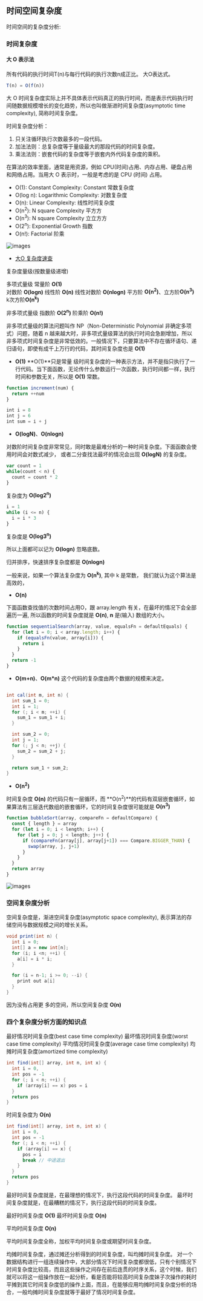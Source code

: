 ## 时间空间复杂度

时间空间的复杂度分析:

### 时间复杂度

#### 大 O 表示法

所有代码的执行时间T(n)与每行代码的执行次数n成正比。
大O表达式。
```js
T(n) = O(f(n))
```
大 O 时间复杂度实际上并不具体表示代码真正的执行时间，而是表示代码执行时间随数据规模增长的变化趋势，所以也叫做渐进时间复杂度(asymptotic time complexity), 简称时间复杂度。

时间复杂度分析：
1. 只关注循环执行次数最多的一段代码。
2. 加法法则：总复杂度等于量级最大的那段代码的时间复杂度。
3. 乘法法则：嵌套代码的复杂度等于嵌套内外代码复杂度的乘积。


在算法的效率里面，通常是用资源，例如 CPU(时间)占用、内存占用、硬盘占用和网络占用。当用大 O 表示时，一般是考虑的是 CPU (时间) 占用。

- O(1): Constant Complexity: Constant 常数复杂度
- O(log n): Logarithmic Complexity: 对数复杂度
- O(n): Linear Complexity: 线性时间复杂度
- O(n<sup>2</sup>): N square Complexity 平⽅方
- O(n<sup>3</sup>): N square Complexity ⽴立⽅方
- O(2<sup>n</sup>): Exponential Growth 指数
- O(n!): Factorial 阶乘

![images](./images/WX20200817-104433.png)

- [大O 复杂度速查](https://www.bigocheatsheet.com/)

复杂度量级(按数量级递增)

多项式量级
常量阶 **O(1)**  
对数阶 **O(logn)**
线性阶 **O(n)**
线性对数阶 **O(nlogn)**
平方阶 **O(n<sup>2</sup>)**、立方阶**O(n<sup>3</sup>)** k次方阶**O(n<sup>k</sup>)**

非多项式量级
指数阶 **O(2<sup>n</sup>)**
阶乘阶 **O(n!)**

非多项式量级的算法问题叫作 NP（Non-Deterministic Polynomial 非确定多项式）问题，随着 n 越来越大时，非多项式量级算法的执行时间会急剧增加，所以非多项式时间复杂度是非常低效的。一般情况下，只要算法中不存在循环语句、递归语句，即使有成千上万行的代码，其时间复杂度也是 **O(1)**

- **O(1)**
**O(1)**只是常量 级时间复杂度的一种表示方法，并不是指只执行了一行代码。当下面函数，无论传什么参数运行一次函数，执行时间都一样，执行时间和参数无关，所以是 **O(1)** 常数。
```js
function increment(num) {
  return ++num
}
```
```js
int i = 8
int j = 6
int sum = i + j
```

- **O(logN)**、**O(nlogn)**

对数阶时间复杂度非常常见，同时敢是最难分析的一种时间复杂度。下面函数会使用时间会对数式减少， 或者二分查找法最坏的情况会出现 **O(logN)** 的复杂度。

```js
var count = 1
while(count < n) {
  count = count * 2
}
```
复杂度为 **O(log2<sup>n</sup>)**

```js
i = 1
while (i <= n) {
  i = i * 3
}
```
复杂度是 **O(log3<sup>n</sup>)**

所以上面都可以记为 **O(logn)** 忽略底数。

归并排序，快速排序复杂度都是 **O(nlogn)**




一般来说，如果一个算法复杂度为 **O(n<sup>k</sup>)**, 其中 k 是常数， 我们就认为这个算法是高效的，


- **O(n)**

下面函数查找值的次数时间占用O，跟 array.length 有关，在最坏的情况下会全部遍历一遍, 所以函数的时间复杂度就是 **O(n)**, **n** 是(输入) 数组的大小。

```js
function sequentialSearch(array, value, equalsFn = defaultEquals) {
  for (let i = 0; i < array.length; i++) {
    if (equalsFn(value, array[i])) {
      return i
    }
  }
  return -1
}
```

- **O(m+n)**、**O(m*n)**
这个代码的复杂度由两个数据的规模来决定。

```java

int cal(int m, int n) {
  int sum_1 = 0;
  int i = 1;
  for (; i < m; ++i) {
    sum_1 = sum_1 + i;
  }

  int sum_2 = 0;
  int j = 1;
  for (; j < n; ++j) {
    sum_2 = sum_2 + j;
  }

  return sum_1 + sum_2;
}
```

- **O(n<sup>2</sup>)**

时间复杂度 **O(n)** 的代码只有一层循环，而 **O(n<sup>2</sup>)**的代码有双层嵌套循环，如果算法有三层迭代数组的嵌套循环，它的时间复杂度很可能就是 **O(n<sup>3</sup>)**
```js
function bubbleSort(array, compareFn = defaultCompare) {
  const { length } = array
  for (let i = 0; i < length; i++) {
    for (let j = 0; j < length; j++) {
      if (compareFn(array[j], array[j+1]) === Compare.BIGGER_THAN) {
        swap(array, j, j+1)
      }
    }
  }
  return array
}
```


![images](./images/WX20200818-115545.png)

### 空间复杂度分析

空间复杂度是，渐进空间复杂度(asymptotic space complexity), 表示算法的存储空间与数据规模之间的增长关系。

```java
void print(int n) {
  int i = 0;
  int[] a = new int[n];
  for (i; i <n; ++i) {
    a[i] = i * i;
  }

  for (i = n-1; i >= 0; --i) {
    print out a[i]
  }
}
````
因为没有占用更 多的空间，所以空间复杂度 **O(n)**

### 四个复杂度分析方面的知识点
最好情况时间复杂度(best case time complexity)
最坏情况时间复杂度(worst case time complexity)
平均情况时间复杂度(average case time complexity)
均摊时间复杂度(amortized time complexity)

```java
int find(int[] array, int n, int x) {
  int i = 0,
  int pos = -1
  for (; i < n; ++i) {
    if (array[i] == x) pos = i
  }
  return pos
}
```

时间复杂度为 **O(n)**

```java
int find(int[] array, int n, int x) {
  int i = 0,
  int pos = -1
  for (; i < n; ++i) {
    if (array[i] == x) { 
      pos = i
      break // 中途退出
    }
  }
  return pos
}
```
最好时间复杂度就是，在最理想的情况下，执行这段代码的时间复杂度。
最坏时间复杂度就是，在最糟糕的情况下，执行这段代码的时间复杂度。

最好时间复杂度 **O(1)**
最坏时间复杂度 **O(n)**

平均时间复杂度 **O(n)**

平均时间复杂度全称，加权平均时间复杂度或期望时间复杂度。

均摊时间复杂度，通过摊还分析得到的时间复杂度，叫均摊时间复杂度。
对一个数据结构进行一组连续操作中，大部分情况下时间复杂度都很低，只有个别情况下时间复杂度比较高，而且这些操作之间存在前后连贯的时序关系，这个时候，我们就可以将这一组操作放在一起分析，看是否能将较高时间复杂度妹子次操作的耗时平摊到其它时间复杂度低的操作上面，而且，在能够应用均摊时间复杂度分析的场合，一般均摊时间复杂度就等于最好了情况时间复杂度。

